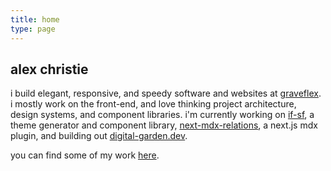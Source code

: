 ```yaml
---
title: home
type: page
---
```


## alex christie

i build elegant, responsive, and speedy software and websites at [graveflex](https://graveflex.com). i mostly work on the front-end, and love thinking project architecture, design systems, and component libraries. i'm currently working on [if-sf](https://github.com/inadeqtfuturs/if-sf), a theme generator and component library, [next-mdx-relations](https://github.com/inadeqtfuturs/next-mdx-relations), a next.js mdx plugin, and building out [digital-garden.dev](https://digital-garden.dev).

you can find some of my work [here](/work).
